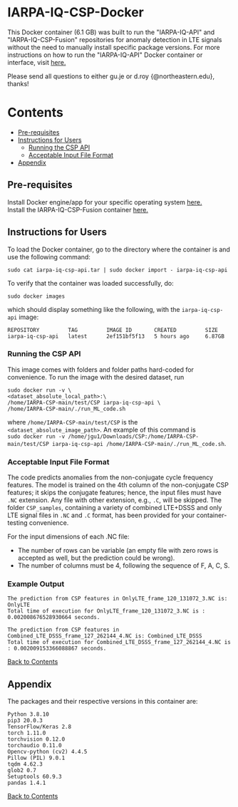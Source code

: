 # IARPA-IQ-CSP-Docker

This Docker container (6.1 GB) was built to run the "IARPA-IQ-API" and "IARPA-IQ-CSP-Fusion" repositories for anomaly detection in LTE signals without the need to manually install specific package versions. For more instructions on how to run the "IARPA-IQ-API" Docker container or interface, visit [here.](https://github.com/genesys-neu/IARPA-IQ-Docker)

Please send all questions to either gu.je or d.roy {@northeastern.edu}, thanks!

# Contents
* [Pre-requisites](#pre-requisites)
* [Instructions for Users](#instructions-for-users)
  * [Running the CSP API](#running-the-csp-api)
  * [Acceptable Input File Format](#acceptable-input-file-format)
* [Appendix](#appendix)

## Pre-requisites
Install Docker engine/app for your specific operating system [here.](https://docs.docker.com/engine/install/)  
Install the IARPA-IQ-CSP-Fusion container [here.](https://drive.google.com/file/d/1aB3Prg46CvBYRVnVaSVpbc0bgE1hVda9/view?usp=sharing)

## Instructions for Users

To load the Docker container, go to the directory where the container is and use the following command:
~~~
sudo cat iarpa-iq-csp-api.tar | sudo docker import - iarpa-iq-csp-api
~~~
To verify that the container was loaded successfully, do:
~~~
sudo docker images
~~~
which should display something like the following, with the ```iarpa-iq-csp-api``` image:
~~~
REPOSITORY         TAG         IMAGE ID       CREATED         SIZE
iarpa-iq-csp-api   latest      2ef151bf5f13   5 hours ago     6.87GB
~~~

### Running the CSP API  
This image comes with folders and folder paths hard-coded for convenience. To run the image with the desired dataset, run
~~~
sudo docker run -v \
<dataset_absolute_local_path>:\
/home/IARPA-CSP-main/test/CSP iarpa-iq-csp-api \
/home/IARPA-CSP-main/./run_ML_code.sh
~~~
where ```/home/IARPA-CSP-main/test/CSP``` is the ```<dataset_absolute_image_path>```. An example of this command is  
```sudo docker run -v /home/jgu1/Downloads/CSP:/home/IARPA-CSP-main/test/CSP iarpa-iq-csp-api /home/IARPA-CSP-main/./run_ML_code.sh```.

### Acceptable Input File Format
The code predicts anomalies from the non-conjugate cycle frequency features. The model is trained on the 4th column of the non-conjugate CSP features; it skips the conjugate features; hence, the input files must have ```.NC``` extension. Any file with other extension, e.g., ```.C```, will be skipped. The folder ```CSP_samples```, containing a variety of combined LTE+DSSS and only LTE signal files in ```.NC``` and ```.C``` format, has been provided for your container-testing convenience.

For the input dimensions of each .NC file:
* The number of rows can be variable (an empty file with zero rows is accepted as well, but the prediction could be wrong).
* The number of columns must be 4, following the sequence of F, A, C, S.

### Example Output
~~~
The prediction from CSP features in OnlyLTE_frame_120_131072_3.NC is: OnlyLTE
Total time of execution for OnlyLTE_frame_120_131072_3.NC is : 0.002008676528930664 seconds.

The prediction from CSP features in Combined_LTE_DSSS_frame_127_262144_4.NC is: Combined_LTE_DSSS
Total time of execution for Combined_LTE_DSSS_frame_127_262144_4.NC is : 0.002009153366088867 seconds.
~~~

[Back to Contents](#contents)

## Appendix
The packages and their respective versions in this container are:
~~~
Python 3.8.10
pip3 20.0.3
TensorFlow/Keras 2.8
torch 1.11.0
torchvision 0.12.0
torchaudio 0.11.0
Opencv-python (cv2) 4.4.5
Pillow (PIL) 9.0.1
tqdm 4.62.3
glob2 0.7
Setuptools 60.9.3
pandas 1.4.1
~~~
 
[Back to Contents](#contents)
